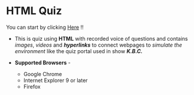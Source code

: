# HTML Quiz

You can start by clicking [Here](https://asnr1010.github.io/HTML-Quiz/) !!

* This is quiz using **HTML** with recorded voice of questions and contains _images_, _videos_ and ***hyperlinks*** to connect webpages to _simulate the environment_ like the quiz portal used in show ***K.B.C.***

* **Supported Browsers** -
    * Google Chrome 
    * Internet Explorer 9 or later
    * Firefox  

